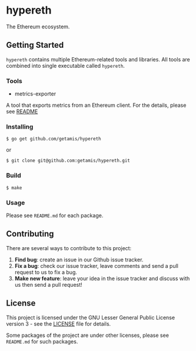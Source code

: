 # hypereth

The Ethereum ecosystem.

## Getting Started

`hypereth` contains multiple Ethereum-related tools and libraries. All tools are combined into single executable called `hypereth`.

### Tools

* metrics-exporter

A tool that exports metrics from an Ethereum client. For the details, please see [README](cmd/hypereth/metrics-exporter/README.md)

### Installing

```
$ go get github.com/getamis/hypereth
```

or

```
$ git clone git@github.com:getamis/hypereth.git
```

### Build

```
$ make
```

### Usage

Please see `README.md` for each package.

## Contributing

There are several ways to contribute to this project:

1. **Find bug**: create an issue in our Github issue tracker.
2. **Fix a bug**: check our issue tracker, leave comments and send a pull request to us to fix a bug.
3. **Make new feature**: leave your idea in the issue tracker and discuss with us then send a pull request!

## License

This project is licensed under the GNU Lesser General Public License version 3 - see the [LICENSE](LICENSE) file for details.

Some packages of the project are under other licenses, please see `README.md` for such packages.
